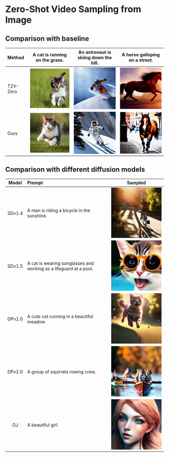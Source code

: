 # Zero-Shot Video Sampling from Image

## Comparison with baseline

| Method   |                 A cat is running on the grass.                 |             An astronaut is skiing down the hill.              |                 A horse galloping on a street.                 |
| :------- | :------------------------------------------------------------: | :------------------------------------------------------------: | :------------------------------------------------------------: |
| T2V-Zero | <img src="video/comparison_with_baseline/a1.gif" width="256">  | <img src="video/comparison_with_baseline/a2.gif" width="256" > | <img src="video/comparison_with_baseline/a3.gif" width="256" > |
| Ours     | <img src="video/comparison_with_baseline/b1.gif" width="256" > | <img src="video/comparison_with_baseline/b2.gif" width="256" > | <img src="video/comparison_with_baseline/b3.gif" width="256" > |

## Comparison with different diffusion models

| Model  | Prompt                                                            |                                     Sampled                                      |
| :----: | :---------------------------------------------------------------- | :------------------------------------------------------------------------------: |
| SDv1.4 | A man is riding a bicycle in the sunshine.                        | <img src="video/comparison_with_different_diffusion_models/a1.gif" width="256" > |
| SDv1.5 | A cat is wearing sunglasses and working as a lifeguard at a pool. | <img src="video/comparison_with_different_diffusion_models/a2.gif" width="256" > |
| DPv1.0 | A cute cat running in a beautiful meadow.                         | <img src="video/comparison_with_different_diffusion_models/a3.gif" width="256" > |
| DPv2.0 | A group of squirrels rowing crew.                                 | <img src="video/comparison_with_different_diffusion_models/a4.gif" width="256" > |
|   OJ   | A beautiful girl.                                                 | <img src="video/comparison_with_different_diffusion_models/a5.gif" width="256" > |